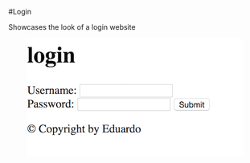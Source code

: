 #Login

<p>Showcases the look of a login website</p>
<p align="center">
<img src="https://github.com/eduardotrejo/WebDevelopment/blob/master/Login/login.png"/>
</p>
